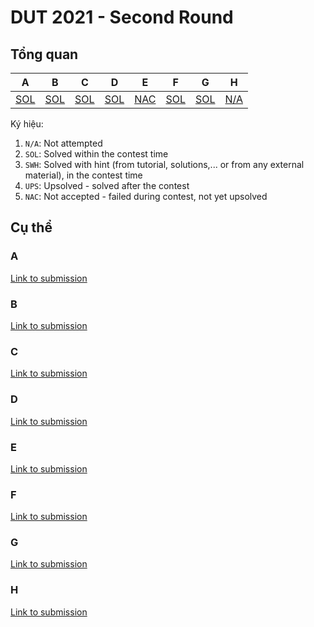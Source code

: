 # DUT 2021 - Second Round
## Tổng quan
| A | B | C | D | E | F | G | H |
|---|---|---|---|---|---|---|---|
|[SOL](#a)|[SOL](#b)|[SOL](#c)|[SOL](#d)|[NAC](#e)|[SOL](#f)|[SOL](#g)|[N/A](#h)|

Ký hiệu: 
1. `N/A`: Not attempted
2. `SOL`: Solved within the contest time
3. `SWH`: Solved with hint (from tutorial, solutions,... or from any external material), in the contest time
4. `UPS`: Upsolved - solved after the contest
5. `NAC`: Not accepted - failed during contest, not yet upsolved

## Cụ thể
### A
[Link to submission](A/data.cpp)


### B
[Link to submission](B/data.cpp)


### C
[Link to submission](C/data.cpp)


### D
[Link to submission](D/data.cpp)


### E
[Link to submission](E/data.cpp)


### F
[Link to submission](F/data.cpp)


### G
[Link to submission](G/data.cpp)


### H
[Link to submission](H/data.cpp)

